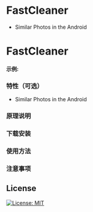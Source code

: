 # FastCleaner

* Similar Photos in the Android

# FastCleaner

#### 示例:

### 特性（可选）

 * Similar Photos in the Android
 
### 原理说明

### 下载安装

### 使用方法

### 注意事项

## License
[![License: MIT](https://img.shields.io/badge/License-MIT-yellow.svg)](https://opensource.org/licenses/MIT)
